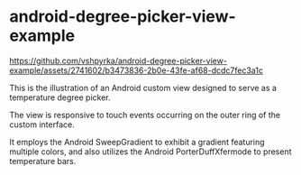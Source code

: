# android-degree-picker-view-example

https://github.com/vshpyrka/android-degree-picker-view-example/assets/2741602/b3473836-2b0e-43fe-af68-dcdc7fec3a1c

This is the illustration of an Android custom view designed to serve as a temperature degree picker. 

The view is responsive to touch events occurring on the outer ring of the custom interface. 

It employs the Android SweepGradient to exhibit a gradient featuring multiple colors, and also utilizes the Android PorterDuffXfermode to present temperature bars.
